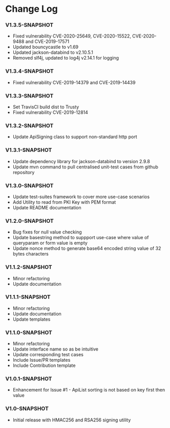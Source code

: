 # Change Log

### V1.3.5-SNAPSHOT

- Fixed vulnerability CVE-2020-25649, CVE-2020-15522, CVE-2020-9488 and CVE-2019-17571
- Updated bouncycastle to v1.69
- Updated jackson-databind to v2.10.5.1
- Removed slf4j, updated to log4j v2.14.1 for logging

### V1.3.4-SNAPSHOT

- Fixed vulnerability CVE-2019-14379 and CVE-2019-14439

### V1.3.3-SNAPSHOT

- Set TravisCI build dist to Trusty
- Fixed vulnerability CVE-2019-12814

### V1.3.2-SNAPSHOT

- Update ApiSigning class to support non-standard http port

### V1.3.1-SNAPSHOT

- Update dependency library for jackson-databind to version 2.9.8
- Update mvn command to pull centralised unit-test cases from github repository

### V1.3.0-SNAPSHOT

- Update test-suites framework to cover more use-case scenarios
- Add Utility to read from PKI Key with PEM format
- Update README documentation

### V1.2.0-SNAPSHOT

- Bug fixes for null value checking
- Update basestring method to suppport use-case where value of queryparam or form value is empty
- Update nonce method to generate base64 encoded string value of 32 bytes characters

### V1.1.2-SNAPSHOT

- Minor refactoring
- Update documentation

### V1.1.1-SNAPSHOT

- Minor refactoring
- Update documentation
- Update templates

### V1.1.0-SNAPSHOT

- Minor refactoring
- Update interface name so as be intuitive
- Update corresponding test cases
- Include Issue/PR templates
- Include Contribution template

### V1.0.1-SNAPSHOT

- Enhancement for Issue #1 - ApiList sorting is not based on key first then value

### V1.0-SNAPSHOT

- Initial release with HMAC256 and RSA256 signing utility
